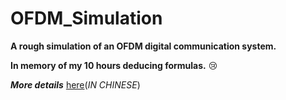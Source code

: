 # OFDM_Simulation

**A rough simulation of an OFDM digital communication system.**

**In memory of my 10 hours deducing formulas.** 😢



***More details*** [here](./Report.pdf)(*IN CHINESE*)

